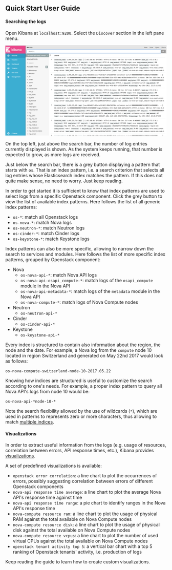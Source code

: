 ## Quick Start User Guide

#### Searching the logs
Open Kibana at `localhost:9200`. Select the `Discover` section in the left pane menu.

![discover logs](../images/discover-logs.png)

On the top left, just above the search bar, the number of log entries currently displayed is shown. As the system keeps running, that number is expected to grow, as more logs are received.

Just below the search bar, there is a grey button displaying a pattern that starts with `os`. That is an index pattern, i.e. a search criterion that selects all log entries whose Elasticsearch index matches the pattern. If this does not quite make sense, no need to worry. Just keep reading.

In order to get started it is sufficient to know that index patterns are used to select logs from a specific Openstack component. Click the grey button to view the list of available index patterns.
Here follows the list of all generic index patterns:
* `os-*`: match all Openstack logs
* `os-nova-*`: match Nova logs
* `os-neutron-*`: match Neutron logs
* `os-cinder-*`: match Cinder logs
* `os-keystone-*`: match Keystone logs

Index patterns can also be more specific, allowing to narrow down the search to services and modules. Here follows the list of more specific index patterns, grouped by Openstack component:
* Nova
    * `os-nova-api-*`: match Nova API logs
    * `os-nova-api-osapi_compute-*`: match logs of the `osapi_compute` module in the Nova API
    * `os-nova-api-metadata-*`: match logs of the `metadata` module in the Nova API
    * `os-nova-compute-*`: match logs of Nova Compute nodes
* Neutron
    * `os-neutron-api-*`
* Cinder
    * `os-cinder-api-*`
* Keystone
    * `os-keystone-api-*`

Every index is structured to contain also information about the region, the node and the date. For example, a Nova log from the `compute` node 10 located in region Switzerland and generated on May 22nd 2017 would look as follows:

    os-nova-compute-switzerland-node-10-2017.05.22

Knowing how indices are structured is useful to customize the search according to one's needs. For example, a proper index pattern to query all Nova API's logs from node 10 would be:

    os-nova-api-*node-10-*

Note the search flexibility allowed by the use of wildcards (`*`), which are used in patterns to represents zero or more characters, thus allowing to match [multiple indices][1].
#### Visualizations
In order to extract useful information from the logs (e.g. usage of resources, correlation between errors, API response times, etc.), Kibana provides [visualizations][2].

A set of predefined visualizations is available:
* `openstack error correlation`: a line chart to plot the occurrences of errors, possibly suggesting correlation between errors of different Openstack components
* `nova-api response time average`: a line chart to plot the average Nova API's response time against time
* `nova-api response time range`: a pie chart to identify ranges in the Nova API's response time
* `nova-compute resource ram`: a line chart to plot the usage of physical RAM against the total available on Nova Compute nodes
* `nova-compute resource disk`: a line chart to plot the usage of physical disk against the total available on Nova Compute nodes
* `nova-compute resource vcpus`: a line chart to plot the number of used virtual CPUs against the total available on Nova Compute nodes
* `openstack tenant activity top 5`: a vertical bar chart with a top 5 ranking of Openstack tenants' activity, i.e. production of logs

Keep reading the guide to learn how to create custom visualizations.

[1]:https://www.elastic.co/guide/en/elasticsearch/reference/5.x/multi-index.html
[2]:https://www.elastic.co/guide/en/kibana/5.x/visualize.html
[3]:6-kibana-visual.md
